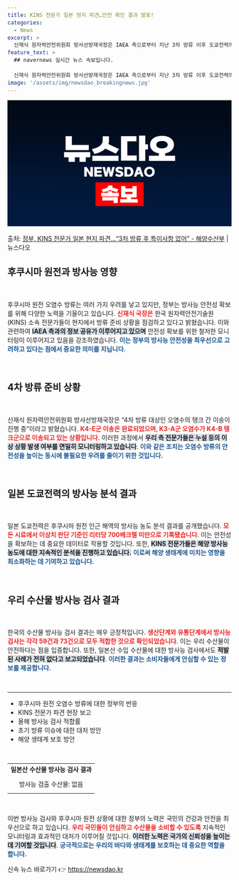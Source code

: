 ```yaml
---
title: KINS 전문가 일본 현지 파견…안전 확인 결과 발표!
categories:
  - News
excerpt: >
  신재식 원자력안전위원회 방사선방재국장은 IAEA 측으로부터 지난 3차 방류 이후 도쿄전력의 시설 점검 결과,…
feature_text: >
  ## navernews 실시간 뉴스 속보입니다.

  신재식 원자력안전위원회 방사선방재국장은 IAEA 측으로부터 지난 3차 방류 이후 도쿄전력의 시설 점검 결과,…
image: '/assets/img/newsdao_breakingnews.jpg'
---
```


![뉴스다오 속보](/assets/img/newsdao_breakingnews.jpg)

<p>출처: <a href="https://newsdao.kr/2715" rel="dofollow">정부, KINS 전문가 일본 현지 파견…“3차 방류 후 특이사항 없어” - 해양수산부</a> | 뉴스다오</p>

<h2 data-ke-size="size26">후쿠시마 원전과 방사능 영향</h2>

<p data-ke-size="size16">&nbsp;</p>

후쿠시마 원전 오염수 방류는 여러 가지 우려를 낳고 있지만, 정부는 방사능 안전성 확보를 위해 다양한 노력을 기울이고 있습니다. <b><span style="color: #ee2323;">신재식 국장은</span></b> 한국 원자력안전기술원(KINS) 소속 전문가들이 현지에서 방류 준비 상황을 점검하고 있다고 밝혔습니다. 이와 관련하여 <b><span style="background-color: #21538527;">IAEA 측과의 정보 공유가 이루어지고 있으며</span></b> 안전성 확보를 위한 철저한 모니터링이 이루어지고 있음을 강조하였습니다. <b><span style="color: #1a5490;">이는 정부의 방사능 안전성을 최우선으로 고려하고 있다는 점에서 중요한 의미를 지닙니다.</span></b>

<p data-ke-size="size16">&nbsp;</p>

<h2 data-ke-size="size26">4차 방류 준비 상황</h2>

<p data-ke-size="size16">&nbsp;</p>

신재식 원자력안전위원회 방사선방재국장은 “4차 방류 대상인 오염수의 탱크 간 이송이 진행 중”이라고 밝혔습니다. <b><span style="color: #ee2323;">K4-E군 이송은 완료되었으며, K3-A군 오염수가 K4-B 탱크군으로 이송되고 있는 상황입니다.</span></b> 이러한 과정에서 <b><span style="background-color: #21538527;">우리 측 전문가들은 누설 등의 이상 상황 발생 여부를 면밀히 모니터링하고 있습니다</span></b>. <b><span style="color: #1a5490;">이와 같은 조치는 오염수 방류의 안전성을 높이는 동시에 불필요한 우려를 줄이기 위한 것입니다.</span></b>

<p data-ke-size="size16">&nbsp;</p>

<h2 data-ke-size="size26">일본 도쿄전력의 방사능 분석 결과</h2>

<p data-ke-size="size16">&nbsp;</p>

일본 도쿄전력은 후쿠시마 원전 인근 해역의 방사능 농도 분석 결과를 공개했습니다. <b><span style="color: #ee2323;">모든 시료에서 이상치 판단 기준인 리터당 700베크렐 미만으로 기록됐습니다</span></b>. 이는 안전성을 확보하는 데 중요한 데이터로 작용할 것입니다. 또한, <b><span style="background-color: #21538527;">KINS 전문가들은 해양 방사능 농도에 대한 지속적인 분석을 진행하고 있습니다.</span></b> <b><span style="color: #1a5490;">이로써 해양 생태계에 미치는 영향을 최소화하는 데 기여하고 있습니다.</span></b>

<p data-ke-size="size16">&nbsp;</p>

<h2 data-ke-size="size26">우리 수산물 방사능 검사 결과</h2>

<p data-ke-size="size16">&nbsp;</p>

한국의 수산물 방사능 검사 결과는 매우 긍정적입니다. <b><span style="color: #ee2323;">생산단계와 유통단계에서 방사능 검사는 각각 59건과 73건으로 모두 적합한 것으로 확인되었습니다</span></b>. 이는 우리 수산물이 안전하다는 점을 입증합니다. 또한, 일본산 수입 수산물에 대한 방사능 검사에서도 <b><span style="background-color: #21538527;">적발된 사례가 전혀 없다고 보고되었습니다</span></b>. <b><span style="color: #1a5490;">이러한 결과는 소비자들에게 안심할 수 있는 정보를 제공합니다.</span></b>

<p data-ke-size="size16">&nbsp;</p>

<hr />

<ul>
    <li>후쿠시마 원전 오염수 방류에 대한 정부의 반응</li>
    <li>KINS 전문가 파견 현장 보고</li>
    <li>올해 방사능 검사 적합률</li>
    <li>초기 방류 이슈에 대한 대처 방안</li>
    <li>해양 생태계 보호 방안</li>
</ul>

<p data-ke-size="size16">&nbsp;</p>

<table style="width: 100%; border-collapse: collapse;">
    <tr>
        <td style="text-align: center; height: 17px;"><b>일본산 수산물 방사능 검사 결과</b></td>
    </tr>
    <tr>
        <td style="text-align: center; height: 35px;">방사능 검출 수산물: 없음</td>
    </tr>
</table>

<p data-ke-size="size16">&nbsp;</p>

이번 방사능 검사와 후쿠시마 원전 상황에 대한 정부의 노력은 국민의 건강과 안전을 최우선으로 하고 있습니다. <b><span style="color: #ee2323;">우리 국민들이 안심하고 수산물을 소비할 수 있도록</span></b> 지속적인 모니터링과 효과적인 대처가 이루어질 것입니다. <b><span style="background-color: #21538527;">이러한 노력은 국가의 신뢰성을 높이는 데 기여할 것입니다</span></b>. <b><span style="color: #1a5490;">궁극적으로는 우리의 바다와 생태계를 보호하는 데 중요한 역할을 합니다.</span></b> 

신속 뉴스 바로가기 👉 <a href="https://newsdao.kr" rel="dofollow">https://newsdao.kr</a>


